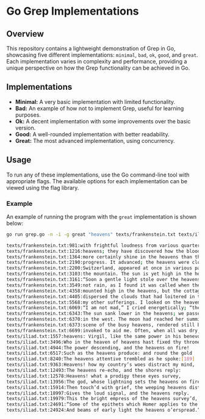 # Go Grep Implementations

## Overview
This repository contains a lightweight demonstration of Grep in Go, showcasing five different implementations: `minimal`, `bad`, `ok`, `good`, and `great`. Each implementation varies in complexity and performance, providing a unique perspective on how the Grep functionality can be achieved in Go.

## Implementations
- **Minimal:** A very basic implementation with limited functionality.
- **Bad:** An example of how not to implement Grep, useful for learning purposes.
- **Ok:** A decent implementation with some improvements over the basic version.
- **Good:** A well-rounded implementation with better readability.
- **Great:** The most advanced implementation, using concurrency.

## Usage
To run any of these implementations, use the Go command-line tool with appropriate flags. The available options for each implementation can be viewed using the flag library.

### Example
An example of running the program with the `great` implementation is shown below:

```bash
go run grep.go -n -i -g great "heavens" texts/frankenstein.txt texts/iliad.txt
```

```bash
texts/frankenstein.txt:981:with frightful loudness from various quarters of the heavens. I remained,
texts/frankenstein.txt:1216:heavens; they have discovered how the blood circulates, and the nature of
texts/frankenstein.txt:1364:more certainly shine in the heavens than that which I now affirm is
texts/frankenstein.txt:2190:progress. It advanced; the heavens were clouded, and I soon felt the rain
texts/frankenstein.txt:2200:Switzerland, appeared at once in various parts of the heavens. The
texts/frankenstein.txt:3103:the mountain. The sun is yet high in the heavens; before it descends
texts/frankenstein.txt:3161:“Soon a gentle light stole over the heavens and gave me a sensation of
texts/frankenstein.txt:3549:not rain, as I found it was called when the heavens poured forth its
texts/frankenstein.txt:4358:mounted high in the heavens, but the cottagers did not appear. I
texts/frankenstein.txt:4405:dispersed the clouds that had loitered in the heavens; the blast tore
texts/frankenstein.txt:5568:my other sufferings. I looked on the heavens, which were covered by clouds
texts/frankenstein.txt:6069:“I am not mad,” I cried energetically; “the sun and the heavens, who
texts/frankenstein.txt:6343:The sun sank lower in the heavens; we passed the river Drance and
texts/frankenstein.txt:6370:in the west. The moon had reached her summit in the heavens and was
texts/frankenstein.txt:6373:scene of the busy heavens, rendered still busier by the restless waves
texts/frankenstein.txt:6699:invoked to aid me. Often, when all was dry, the heavens cloudless, and
texts/iliad.txt:1557:heavens: Virgil, like the same power in his benevolence, counselling
texts/iliad.txt:3496:Who in the heaven of heavens hast fixed thy throne,
texts/iliad.txt:4944:The power descending, and the heavens on fire!
texts/iliad.txt:6517:Such as the heavens produce: and round the gold
texts/iliad.txt:8240:The heavens attentive trembled as he spoke:[189]
texts/iliad.txt:9363:Heavens! how my country’s woes distract my mind,
texts/iliad.txt:12493:The heavens re-echo, and the shores reply:
texts/iliad.txt:12578:Heavens! what a prodigy these eyes survey,
texts/iliad.txt:13956:The god, whose lightning sets the heavens on fire,
texts/iliad.txt:15914:Then touch’d with grief, the weeping heavens distill’d
texts/iliad.txt:18997:Gives the loud signal, and the heavens reply.
texts/iliad.txt:19979:This the bright empress of the heavens survey’d,
texts/iliad.txt:24691:“Some of the epithets which Homer applies to the heavens seem to imply
texts/iliad.txt:24924:And beams of early light the heavens o’erspread.”
```